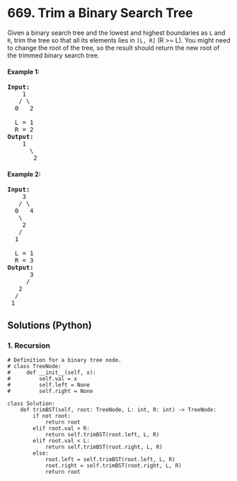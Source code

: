 # 669. Trim a Binary Search Tree
Given a binary search tree and the lowest and highest boundaries as ```L``` and ```R```, trim the tree so that all its elements lies in ```[L, R]``` (R >= L). You might need to change the root of the tree, so the result should return the new root of the trimmed binary search tree.

#### Example 1:
<pre>
<strong>Input:</strong>
    1
   / \
  0   2

  L = 1
  R = 2
<strong>Output:</strong>
    1
      \
       2
</pre>

#### Example 2:
<pre>
<strong>Input:</strong>
    3
   / \
  0   4
   \
    2
   /
  1

  L = 1
  R = 3
<strong>Output:</strong>
      3
     /
   2
  /
 1
</pre>

## Solutions (Python)

### 1. Recursion
```Python3
# Definition for a binary tree node.
# class TreeNode:
#     def __init__(self, x):
#         self.val = x
#         self.left = None
#         self.right = None

class Solution:
    def trimBST(self, root: TreeNode, L: int, R: int) -> TreeNode:
        if not root:
            return root
        elif root.val > R:
            return self.trimBST(root.left, L, R)
        elif root.val < L:
            return self.trimBST(root.right, L, R)
        else:
            root.left = self.trimBST(root.left, L, R)
            root.right = self.trimBST(root.right, L, R)
            return root
```
